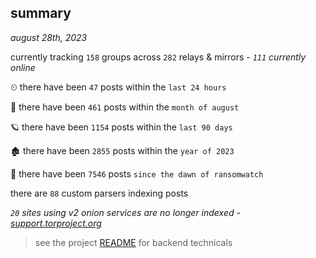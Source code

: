 
## summary
_august 28th, 2023_

currently tracking `158` groups across `282` relays & mirrors - _`111` currently online_

⏲ there have been `47` posts within the `last 24 hours`

🦈 there have been `461` posts within the `month of august`

🪐 there have been `1154` posts within the `last 90 days`

🏚 there have been `2855` posts within the `year of 2023`

🦕 there have been `7546` posts `since the dawn of ransomwatch`

there are `88` custom parsers indexing posts

_`20` sites using v2 onion services are no longer indexed - [support.torproject.org](https://support.torproject.org/onionservices/v2-deprecation/)_

> see the project [README](https://github.com/joshhighet/ransomwatch#ransomwatch--) for backend technicals
